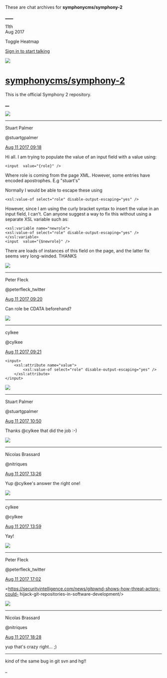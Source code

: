 These are chat archives for **symphonycms/symphony-2**

[__](/symphonycms/symphony-2/archives/2017/08/12)[__](/symphonycms/symphony-2/archives/2017/08/10)

11th  
Aug 2017

Toggle Heatmap

[Sign in to start talking](/login?action=login&button=archive-login)

![](https://avatars-02.gitter.im/group/iv/3/57542c45c43b8c601977197e?s=48)

#  [symphonycms/symphony-2](/symphonycms/symphony-2)

This is the official Symphony 2 repository.

[ __](/orgs/symphonycms/rooms "More symphonycms rooms")

![](https://avatars1.githubusercontent.com/u/825064?v=4&s=30)

____

Stuart Palmer

@stuartgpalmer

[Aug 11 2017
09:18](https://gitter.im/symphonycms/symphony-2?at=598d76651c8697534aaa24aa)

Hi all. I am trying to populate the value of an input field with a value
using:

    
    
    <input  value="{role}" />

Where role is coming from the page XML. However, some entries have encoded
apostrophes. E.g "stuart's"

Normally I would be able to escape these using

    
    
    <xsl:value-of select="role" disable-output-escaping="yes" />

However, since I am using the curly bracket syntax to insert the value in an
input field, I can't. Can anyone suggest a way to fix this without using a
separate XSL variable such as:

    
    
    <xsl:variable name="newrole">
    <xsl:value-of select="role" disable-output-escaping="yes" />
    </xsl:variable> 
    <input  value="{$newrole}" />

There are loads of instances of this field on the page, and the latter fix
seems very long-winded. THANKS

![](https://pbs.twimg.com/profile_images/852618028/peterSmall_bigger.jpg)

____

Peter Fleck

@peterfleck_twitter

[Aug 11 2017
09:20](https://gitter.im/symphonycms/symphony-2?at=598d76c6c101bc4e3a0a1581)

Can role be CDATA beforehand?

![](https://avatars0.githubusercontent.com/u/11518707?v=4&s=30)

____

cylkee

@cylkee

[Aug 11 2017
09:21](https://gitter.im/symphonycms/symphony-2?at=598d77124bcd78af56330439)

    
    
    <input>
        <xsl:attribute name="value">
            <xsl:value-of select="role" disable-output-escaping="yes" />
        </xsl:attribute>
    </input>

![](https://avatars1.githubusercontent.com/u/825064?v=4&s=30)

____

Stuart Palmer

@stuartgpalmer

[Aug 11 2017
10:50](https://gitter.im/symphonycms/symphony-2?at=598d8bda80d90ca024ebc9f4)

Thanks @cylkee that did the job :-)

![](https://avatars1.githubusercontent.com/u/771169?v=4&s=30)

____

Nicolas Brassard

@nitriques

[Aug 11 2017
13:26](https://gitter.im/symphonycms/symphony-2?at=598db06cbc46472974737d55)

Yup @cylkee's answer the right one!

![](https://avatars0.githubusercontent.com/u/11518707?v=4&s=30)

____

cylkee

@cylkee

[Aug 11 2017
13:59](https://gitter.im/symphonycms/symphony-2?at=598db84280d90ca024ec7244)

Yay!

![](https://pbs.twimg.com/profile_images/852618028/peterSmall_bigger.jpg)

____

Peter Fleck

@peterfleck_twitter

[Aug 11 2017
17:02](https://gitter.im/symphonycms/symphony-2?at=598de33c2723db8d5e95f7bf)

<https://securityintelligence.com/news/gitpwnd-shows-how-threat-actors-could-
hijack-git-repositories-in-software-development/>

![](https://avatars1.githubusercontent.com/u/771169?v=4&s=30)

____

Nicolas Brassard

@nitriques

[Aug 11 2017
18:28](https://gitter.im/symphonycms/symphony-2?at=598df769a7b406262d7cdae7)

yup that's crazy right... ;)

____

kind of the same bug in git svn and hg!!

_

